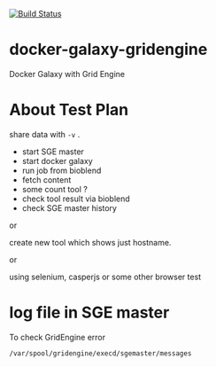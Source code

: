 [![Build Status](https://travis-ci.org/manabuishii/docker-galaxy-gridengine.svg?branch=master)](https://travis-ci.org/manabuishii/docker-galaxy-gridengine)

# docker-galaxy-gridengine
Docker Galaxy with Grid Engine

# About Test Plan

share data with ```-v``` .

* start SGE master
* start docker galaxy
* run job from bioblend
 * fetch content
 * some count tool ?
* check tool result via bioblend
* check SGE master history

or 

create new tool which shows just hostname.

or

using selenium, casperjs or some other browser test

# log file in SGE master

To check GridEngine error

```
/var/spool/gridengine/execd/sgemaster/messages
```
